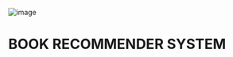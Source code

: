 
![image](https://github.com/user-attachments/assets/aa6033b6-10ef-4701-869c-4d21016d7cb9)


# **BOOK RECOMMENDER SYSTEM**


